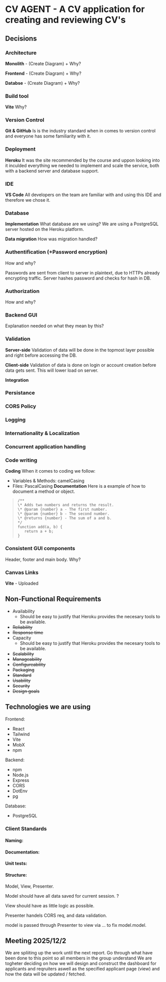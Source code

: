# CV AGENT - A CV application for creating and reviewing CV's

## Decisions

### Architecture
**Monolith** - (Create Diagram) + Why?

**Frontend** - (Create Diagram) + Why?

**Databse** - (Create Diagram) + Why?

### Build tool
**Vite** Why?

### Version Control
**Git & GitHub** Is is the industry standard when in comes to version control and everyone has some familiarity with it.

### Deployment
**Heroku** It was the site recommended by the course and uppon looking into it inculded everything we needed to implement and scale the service, both with a backend server and database support. 

### IDE
**VS Code**
All developers on the team are familiar with and using this IDE and therefore we chose it. 

### Database
**Implementation**
What database are we using?
We are using a PostgreSQL server hosted on the Heroku platform. 

**Data migration**
How was migration handled?

### Authentification (+Password encryption)
How and why?

Passwords are sent from client to server in plaintext,
due to HTTPs already encrypting traffic.
Server hashes password and checks for hash in DB.



### Authorization
How and why?

### Backend GUI
Explanation needed on what they mean by this?

### Validation
**Server-side**
Validation of data will be done in the topmost layer possible and right before accessing the DB.

**Client-side**
Validation of data is done on login or account creation before data gets sent. 
This will lower load on server.

**Integration**

### Persistance


### CORS Policy

### Logging

### Internationality & Localization

### Concurrent application handling


### Code writing
**Coding**
When it comes to coding we follow:
- Variables & Methods: camelCasing
- Files: PascalCasing
**Documentation**
Here is a example of how to document a method or object. 
>```
>/**
> \* Adds two numbers and returns the result.
> \* @param {number} a - The first number.
> \* @param {number} b - The second number.
> \* @returns {number} - The sum of a and b.
> */
>function add(a, b) {
>    return a + b;
>}
>```

### Consistent GUI components
Header, footer and main body. Why?

### Canvas Links
**Vite** - Uploaded



## Non-Functional Requirements
- Availability
  - Should be easy to justify that Heroku provides the necesary tools to be available. 
- ~~Reliability~~
- ~~Response time~~
- Capacity
  - Should be easy to justify that Heroku provides the necesary tools to be available. 
- ~~Scalability~~
- ~~Manageability~~
- ~~Configureability~~
- ~~Packaging~~
- ~~Standard~~
- ~~Usability~~
- ~~Security~~
- ~~Design goals~~

## Technologies we are using

Frontend:
- React
- Tailwind
- Vite
- MobX
- npm

Backend:
- npm
- Node.js
- Express
- CORS
- DotEnv
- pg

Database:
- PostgreSQL



### Client Standards
#### Naming: 

#### Documentation: 

#### Unit tests: 

#### Structure:
Model, View, Presenter.

Model should have all data saved for current session. ? 

View should have as little logic as possible. 

Presenter handels CORS req, and data validation.

model is passed through Presenter to view via ... to fix model.model.

## Meeting 2025/12/2

We are spliiting up the work until the next report.
Go through what have been done to this point so all members in the group understand
We are togheter deciding on how we will design and construct the dashboard for applicants and reqruiters aswell as the specified applicant page (view) and how the data will be updated / fetched.
